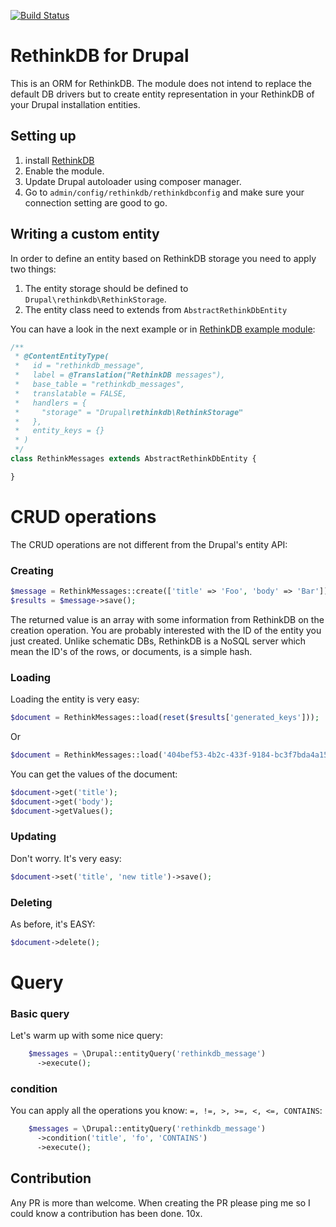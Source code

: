 [![Build Status](https://travis-ci.org/RoySegall/rethinkdb.svg?branch=8.x-1.x)](https://travis-ci.org/RoySegall/rethinkdb)

# RethinkDB for Drupal

This is an ORM for RethinkDB. The module does not intend to replace
the default DB drivers but to create entity representation in your RethinkDB of
your Drupal installation entities.

## Setting up
1. install [RethinkDB](http://rethinkdb.com/docs/install)
2. Enable the module.
3. Update Drupal autoloader using composer manager.
4. Go to `admin/config/rethinkdb/rethinkdbconfig` and make sure your connection
setting are good to go.

## Writing a custom entity
In order to define an entity based on RethinkDB storage you need to apply two
things:
1. The entity storage should be defined to ```Drupal\rethinkdb\RethinkStorage```.
2. The entity class need to extends from `AbstractRethinkDbEntity`

You can have a look in the next example or in [RethinkDB example module](https://github.com/RoySegall/rethinkdb/blob/8.x-1.x/modules/rethinkdb_example/src/Entity/RethinkMessages.php):

```php
/**
 * @ContentEntityType(
 *   id = "rethinkdb_message",
 *   label = @Translation("RethinkDB messages"),
 *   base_table = "rethinkdb_messages",
 *   translatable = FALSE,
 *   handlers = {
 *     "storage" = "Drupal\rethinkdb\RethinkStorage"
 *   },
 *   entity_keys = {}
 * )
 */
class RethinkMessages extends AbstractRethinkDbEntity {

}
```

# CRUD operations
The CRUD operations are not different from the Drupal's entity API:

### Creating
```php
$message = RethinkMessages::create(['title' => 'Foo', 'body' => 'Bar']);
$results = $message->save();
```

The returned value is an array with some information from RethinkDB on the
creation operation. You are probably interested with the ID of the entity you
just created. Unlike schematic DBs, RethinkDB is a NoSQL server which mean the
ID's of the rows, or documents, is a simple hash.

### Loading

Loading the entity is very easy:

```php
$document = RethinkMessages::load(reset($results['generated_keys']));
```

Or
```php
$document = RethinkMessages::load('404bef53-4b2c-433f-9184-bc3f7bda4a15');
```

You can get the values of the document:

```php
$document->get('title');
$document->get('body');
$document->getValues();
```

### Updating
Don't worry. It's very easy:

```php
$document->set('title', 'new title')->save();
```

### Deleting

As before, it's EASY:

```php
$document->delete();
```

# Query

### Basic query

Let's warm up with some nice query:

```php
    $messages = \Drupal::entityQuery('rethinkdb_message')
      ->execute();
```

### condition

You can apply all the operations you know: ``` =, !=, >, >=, <, <=, CONTAINS ```:

```php
    $messages = \Drupal::entityQuery('rethinkdb_message')
      ->condition('title', 'fo', 'CONTAINS')
      ->execute();
```

## Contribution

Any PR is more than welcome. When creating the PR please ping me so I could know
a contribution has been done. 10x.
